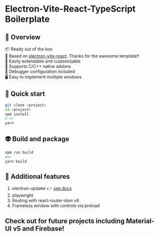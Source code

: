 # Electron-Vite-React-TypeScript Boilerplate

## 👀 Overview

📦 Ready out of the box  
🎯 Based on [electron-vite-react](https://github.com/electron-vite/electron-vite-react). Thanks for the awesome template!!  
🌱 Easily extendable and customizable  
🔩 Supports C/C++ native addons  
🐞 Debugger configuration included  
🖥 Easy to implement multiple windows  

## 🛫 Quick start

```sh
git clone <project>
cd <project>
npm install
# or
yarn
```
## 👽 Build and package
```sh
npm run build
#or
yarn build
```

## 🔧 Additional features

1. electron-updater 👉 [see docs](src/components/update/README.md)
1. playwright
1. Routing with react-router-dom v6
1. Frameless window with controls via preload

##  Check out for future projects including Material-UI v5 and Firebase!
